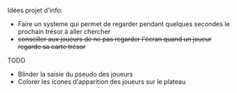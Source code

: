 Idées projet d'info:

- Faire un systeme qui permet de regarder pendant quelques secondes le prochain trésor à aller chercher
- ~~conseiller aux joueurs de ne pas regarder l'écran quand un joueur regarde sa carte trésor~~

TODO

- Blinder la saisie du pseudo des joueurs
- Colorer les icones d'apparition des joueurs sur le plateau

